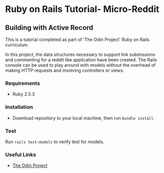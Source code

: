 # Ruby on Rails Tutorial- Micro-Reddit
## Building with Active Record

This is a tutorial completed as part of 'The Odin Project' Ruby on Rails curriculum.

In this project, the data structures necessary to support link submissions and commenting for a reddit like application have been created. The Rails console can be used to play around with models without the overhead of making HTTP requests and involving controllers or views.

### Requirements

* Ruby 2.5.3

### Installation

* Download repository to your local machine, then run `bundle install`.

### Test

Run `rails test:models` to verify test for models.

### Useful Links

* [The Odin Project](https://www.theodinproject.com/courses/ruby-on-rails/lessons/building-with-active-record-ruby-on-rails?ref=lnav)